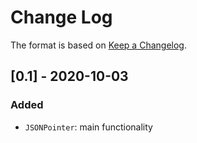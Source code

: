 # Change Log

The format is based on [Keep a Changelog](http://keepachangelog.com/).

## [0.1] - 2020-10-03
### Added
- `JSONPointer`: main functionality
